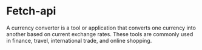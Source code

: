 # Fetch-api
A currency converter is a tool or application that converts one currency into another based on current exchange rates. These tools are commonly used in finance, travel, international trade, and online shopping.
